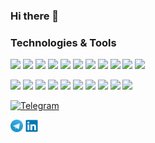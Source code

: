 ### Hi there 👋

<!--
**AleksandrDronov/aleksandrdronov** is a ✨ _special_ ✨ repository because its `README.md` (this file) appears on your GitHub profile.

Here are some ideas to get you started:

- 🔭 I’m currently working on ...
- 🌱 I’m currently learning ...
- 👯 I’m looking to collaborate on ...
- 🤔 I’m looking for help with ...
- 💬 Ask me about ...
- 📫 How to reach me: ...
- 😄 Pronouns: ...
- ⚡ Fun fact: ...
-->
 ### Technologies & Tools
 
![](https://img.shields.io/badge/JavaScript-informational?style=flat-square&logo=javascript&logoColor=323330&color=f0db4f)
![](https://img.shields.io/badge/HTML-informational?style=flat-square&logo=html5&logoColor=ffffff&color=E44D26)
![](https://img.shields.io/badge/CSS-informational?style=flat-square&logo=css3&logoColor=ffffff&color=25A1E1)
![](https://img.shields.io/badge/TypeScript-informational?style=flat-square&logo=typescript&logoColor=ffffff&color=007acc)
![](https://img.shields.io/badge/React-informational?style=flat-square&logo=react&logoColor=ffffff&color=066d89)
![](https://img.shields.io/badge/Redux-informational?style=flat-square&logo=redux&logoColor=ffffff&color=572B98)
![](https://img.shields.io/badge/Vue-informational?style=flat-square&logo=vue&logoColor=ffffff&color=572B98)
![](https://img.shields.io/badge/Vite-informational?style=flat-square&logo=vite&logoColor=ffffff&color=747bff)
![](https://img.shields.io/badge/Webpack-informational?style=flat-square&logo=webpack&logoColor=ffffff&color=1c78c0)
![](https://img.shields.io/badge/Node.js-informational?style=flat-square&logo=node.js&logoColor=ffffff&color=3c873a)
![](https://img.shields.io/badge/PostgreSQL-informational?style=flat-square&logo=postgresql&logoColor=ffffff&color=336791)

![](https://img.shields.io/badge/NestJS-informational?style=flat-square&logo=nestjs&logoColor=B62912&color=BDBEC1)
![](https://img.shields.io/badge/Express-informational?style=flat-square&logo=express&logoColor=ffffff&color=3c873a)
![](https://img.shields.io/badge/MongoDB-informational?style=flat-square&logo=mongodb&logoColor=ffffff&color=3FA037)
![](https://img.shields.io/badge/Docker-informational?style=flat-square&logo=docker&logoColor=ffffff&color=0F7DDF)
![](https://img.shields.io/badge/VS%20Code-informational?style=flat-square&logo=visual-studio-code&logoColor=white&color=007acc)
![](https://img.shields.io/badge/git-informational?style=flat-square&logo=git&logoColor=DC3526&color=BDBEC1)
![](https://img.shields.io/badge/NPM-informational?style=flat-square&logo=npm&logoColor=ffffff&color=E44D26)
![](https://img.shields.io/badge/Storybook-informational?style=flat-square&logo=Storybook&logoColor=FB2972&color=BDBEC1)
![](https://img.shields.io/badge/Jest-informational?style=flat-square&logo=Jest&logoColor=B62912&color=BDBEC1)
![](https://img.shields.io/badge/Cypress-informational?style=flat-square&logo=Cypress&logoColor=29DA86&color=3A5259)




<a  href="https://www.codewars.com/users/Aleksandr%20Dronov" target="_blank"> <img src="https://www.codewars.com/users/Aleksandr%20Dronov/badges/small" alt="Telegram"></a>

<a  href="https://t.me/DronovAleksandr" target="_blank"> <img src="./src/tg.png" alt="Telegram" height = 20></a>
<a  href="https://www.linkedin.com/in/aleksandrdronov" target="_blank"> <img src="./src/linkedin.png" alt="Telegram" height = 20></a>





